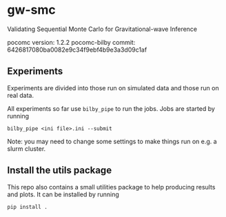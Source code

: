 # gw-smc

Validating Sequential Monte Carlo for Gravitational-wave Inference

pocomc version: 1.2.2
pocomc-bilby commit: 6426817080ba0082e9c34f9ebf4b9e3a3d09c1af 


## Experiments

Experiments are divided into those run on simulated data and those run on
real data.

All experiments so far use `bilby_pipe` to run the jobs. Jobs are started by
running

```
bilby_pipe <ini file>.ini --submit
```

Note: you may need to change some settings to make things run on e.g. a slurm
cluster.


## Install the utils package

This repo also contains a small utilities package to help producing results and plots. It can be installed by running

```
pip install .
```
